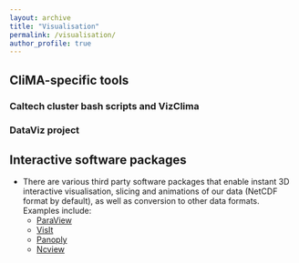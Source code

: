 ```yaml
---
layout: archive
title: "Visualisation"
permalink: /visualisation/
author_profile: true
---
```


## CliMA-specific tools

### Caltech cluster bash scripts and VizClima

### DataViz project

## Interactive software packages
- There are various third party software packages that enable instant 3D interactive visualisation, slicing and animations of our data (NetCDF format by default), as well as conversion to other data formats. Examples include:
  - [ParaView](https://www.paraview.org)
  - [VisIt](https://visitusers.org/index.php?title=Main_Page)
  - [Panoply](https://www.giss.nasa.gov/tools/panoply/)
  - [Ncview](http://meteora.ucsd.edu/~pierce/ncview_home_page.html)
